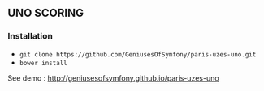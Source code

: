 ## UNO SCORING ##

### Installation ###

- `git clone https://github.com/GeniusesOfSymfony/paris-uzes-uno.git`
- `bower install`

See demo : <http://geniusesofsymfony.github.io/paris-uzes-uno>